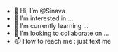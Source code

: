 - 👋 Hi, I’m @Sinava
- 👀 I’m interested in ...
- 🌱 I’m currently learning ...
- 💞️ I’m looking to collaborate on ...
- 📫 How to reach me : just text me

<!---
Sinava/Sinava is a ✨ special ✨ repository because its `README.md` (this file) appears on your GitHub profile.
You can click the Preview link to take a look at your changes.
--->
